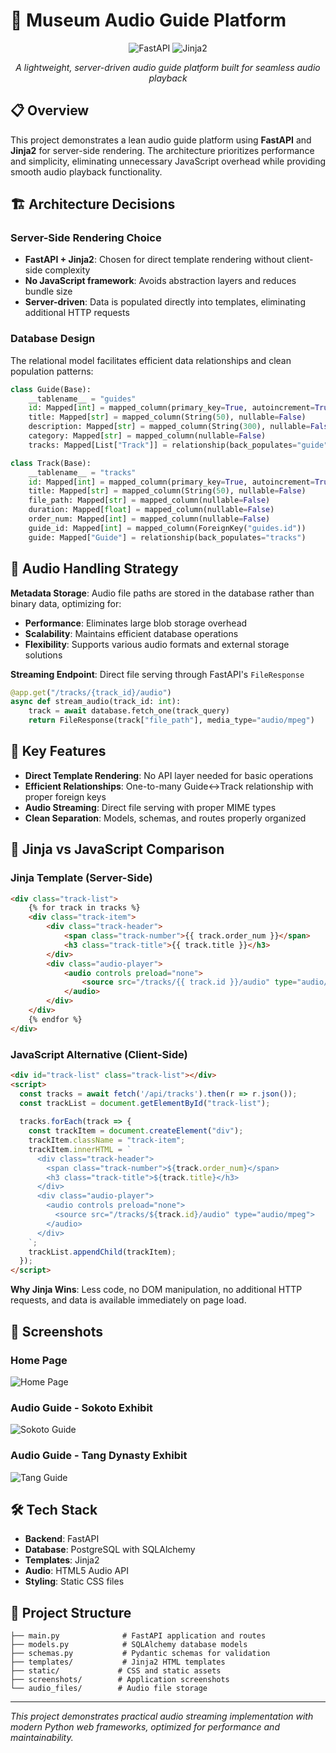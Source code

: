 # 🚀 Museum Audio Guide Platform

<div align="center">

  
![FastAPI](https://img.shields.io/badge/FastAPI-009688?style=for-the-badge&logo=fastapi&logoColor=white)
![Jinja2](https://img.shields.io/badge/Jinja2-B41717?style=for-the-badge&logo=jinja&logoColor=white)

*A lightweight, server-driven audio guide platform built for seamless audio playback*

</div>

## 📋 Overview

This project demonstrates a lean audio guide platform using **FastAPI** and **Jinja2** for server-side rendering. The architecture prioritizes performance and simplicity, eliminating unnecessary JavaScript overhead while providing smooth audio playback functionality.

## 🏗️ Architecture Decisions

### Server-Side Rendering Choice
- **FastAPI + Jinja2**: Chosen for direct template rendering without client-side complexity
- **No JavaScript framework**: Avoids abstraction layers and reduces bundle size
- **Server-driven**: Data is populated directly into templates, eliminating additional HTTP requests

### Database Design
The relational model facilitates efficient data relationships and clean population patterns:

```python
class Guide(Base):
    __tablename__ = "guides"
    id: Mapped[int] = mapped_column(primary_key=True, autoincrement=True)
    title: Mapped[str] = mapped_column(String(50), nullable=False)
    description: Mapped[str] = mapped_column(String(300), nullable=False)
    category: Mapped[str] = mapped_column(nullable=False)
    tracks: Mapped[List["Track"]] = relationship(back_populates="guide")

class Track(Base):
    __tablename__ = "tracks"
    id: Mapped[int] = mapped_column(primary_key=True, autoincrement=True)
    title: Mapped[str] = mapped_column(String(50), nullable=False)
    file_path: Mapped[str] = mapped_column(nullable=False)
    duration: Mapped[float] = mapped_column(nullable=False)
    order_num: Mapped[int] = mapped_column(nullable=False)
    guide_id: Mapped[int] = mapped_column(ForeignKey("guides.id"))
    guide: Mapped["Guide"] = relationship(back_populates="tracks")
```

## 🎵 Audio Handling Strategy

**Metadata Storage**: Audio file paths are stored in the database rather than binary data, optimizing for:
- **Performance**: Eliminates large blob storage overhead
- **Scalability**: Maintains efficient database operations
- **Flexibility**: Supports various audio formats and external storage solutions

**Streaming Endpoint**: Direct file serving through FastAPI's `FileResponse`
```python
@app.get("/tracks/{track_id}/audio")
async def stream_audio(track_id: int):
    track = await database.fetch_one(track_query)
    return FileResponse(track["file_path"], media_type="audio/mpeg")
```

## 🎯 Key Features

- **Direct Template Rendering**: No API layer needed for basic operations
- **Efficient Relationships**: One-to-many Guide↔Track relationship with proper foreign keys
- **Audio Streaming**: Direct file serving with proper MIME types
- **Clean Separation**: Models, schemas, and routes properly organized

## 🔄 Jinja vs JavaScript Comparison

### Jinja Template (Server-Side)
```html
<div class="track-list">
    {% for track in tracks %}
    <div class="track-item">
        <div class="track-header">
            <span class="track-number">{{ track.order_num }}</span>
            <h3 class="track-title">{{ track.title }}</h3>
        </div>
        <div class="audio-player">
            <audio controls preload="none">
                <source src="/tracks/{{ track.id }}/audio" type="audio/mpeg">
            </audio>
        </div>
    </div>
    {% endfor %}
</div>
```

### JavaScript Alternative (Client-Side)
```html
<div id="track-list" class="track-list"></div>
<script>
  const tracks = await fetch('/api/tracks').then(r => r.json());
  const trackList = document.getElementById("track-list");
  
  tracks.forEach(track => {
    const trackItem = document.createElement("div");
    trackItem.className = "track-item";
    trackItem.innerHTML = `
      <div class="track-header">
        <span class="track-number">${track.order_num}</span>
        <h3 class="track-title">${track.title}</h3>
      </div>
      <div class="audio-player">
        <audio controls preload="none">
          <source src="/tracks/${track.id}/audio" type="audio/mpeg">
        </audio>
      </div>
    `;
    trackList.appendChild(trackItem);
  });
</script>
```

**Why Jinja Wins**: Less code, no DOM manipulation, no additional HTTP requests, and data is available immediately on page load.


## 📸 Screenshots

### Home Page
![Home Page](screenshots/home.png)

### Audio Guide - Sokoto Exhibit
![Sokoto Guide](screenshots/sokoto.png)

### Audio Guide - Tang Dynasty Exhibit  
![Tang Guide](screenshots/tang.png)

## 🛠️ Tech Stack

- **Backend**: FastAPI
- **Database**: PostgreSQL with SQLAlchemy
- **Templates**: Jinja2
- **Audio**: HTML5 Audio API
- **Styling**: Static CSS files

## 📁 Project Structure

```
├── main.py              # FastAPI application and routes
├── models.py            # SQLAlchemy database models
├── schemas.py           # Pydantic schemas for validation
├── templates/           # Jinja2 HTML templates
├── static/             # CSS and static assets
├── screenshots/        # Application screenshots
└── audio_files/        # Audio file storage
```

---

*This project demonstrates practical audio streaming implementation with modern Python web frameworks, optimized for performance and maintainability.*